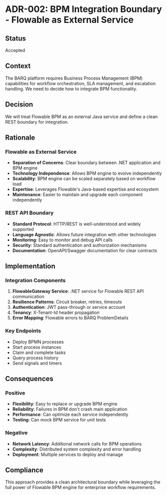 # ADR-002: BPM Integration Boundary - Flowable as External Service

## Status
Accepted

## Context
The BARQ platform requires Business Process Management (BPM) capabilities for workflow orchestration, SLA management, and escalation handling. We need to decide how to integrate BPM functionality.

## Decision
We will treat Flowable BPM as an external Java service and define a clean REST boundary for integration.

## Rationale

### Flowable as External Service
- **Separation of Concerns**: Clear boundary between .NET application and BPM engine
- **Technology Independence**: Allows BPM engine to evolve independently
- **Scalability**: BPM engine can be scaled separately based on workflow load
- **Expertise**: Leverages Flowable's Java-based expertise and ecosystem
- **Maintenance**: Easier to maintain and upgrade each component independently

### REST API Boundary
- **Standard Protocol**: HTTP/REST is well-understood and widely supported
- **Language Agnostic**: Allows future integration with other technologies
- **Monitoring**: Easy to monitor and debug API calls
- **Security**: Standard authentication and authorization mechanisms
- **Documentation**: OpenAPI/Swagger documentation for clear contracts

## Implementation

### Integration Components
1. **FlowableGateway Service**: .NET service for Flowable REST API communication
2. **Resilience Patterns**: Circuit breaker, retries, timeouts
3. **Authentication**: JWT pass-through or service account
4. **Tenancy**: X-Tenant-Id header propagation
5. **Error Mapping**: Flowable errors to BARQ ProblemDetails

### Key Endpoints
- Deploy BPMN processes
- Start process instances
- Claim and complete tasks
- Query process history
- Send signals and timers

## Consequences

### Positive
- **Flexibility**: Easy to replace or upgrade BPM engine
- **Reliability**: Failures in BPM don't crash main application
- **Performance**: Can optimize each service independently
- **Testing**: Can mock BPM service for unit tests

### Negative
- **Network Latency**: Additional network calls for BPM operations
- **Complexity**: Distributed system complexity and error handling
- **Deployment**: Multiple services to deploy and manage

## Compliance
This approach provides a clean architectural boundary while leveraging the full power of Flowable BPM engine for enterprise workflow requirements.

